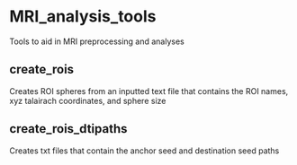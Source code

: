 # MRI_analysis_tools
Tools to aid in MRI preprocessing and analyses

## create_rois
Creates ROI spheres from an inputted text file that contains the ROI names, xyz talairach coordinates, and sphere size

## create_rois_dtipaths
Creates txt files that contain the anchor seed and destination seed paths
